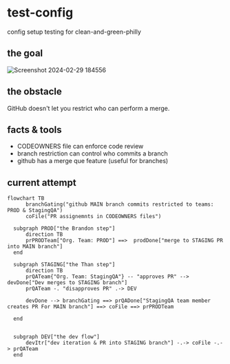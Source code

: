 # test-config
config setup testing for clean-and-green-philly 

## the goal
![Screenshot 2024-02-29 184556](https://github.com/test123432234/test-config/assets/13136141/2b022161-1540-4981-add2-4d6673401885)

## the obstacle 
GitHub doesn't let you restrict who can perform a merge.

## facts & tools
- CODEOWNERS file can enforce code review
- branch restriction can control who commits a branch
- github has a merge que feature (useful for branches)

## current attempt
```mermaid 
flowchart TB
      branchGating("github MAIN branch commits restricted to teams: PROD & StagingQA")
      coFile("PR assignemnts in CODEOWNERS files")

  subgraph PROD["the Brandon step"]
      direction TB
      prPRODTeam["Org. Team: PROD"] ==>  prodDone["merge to STAGING PR into MAIN branch"] 
  end
  
  subgraph STAGING["the Than step"]
      direction TB
      prQATeam{"Org. Team: StagingQA"} -- "approves PR" --> devDone["Dev merges to STAGING branch"]
      prQATeam -. "disapproves PR" .-> DEV

      devDone --> branchGating ==> prQADone["StagingQA team member creates PR For MAIN branch"] ==> coFile ==> prPRODTeam

  end


  subgraph DEV["the dev flow"]
      devItr["dev iteration & PR into STAGING branch"] -.-> coFile -.-> prQATeam
  end

```
